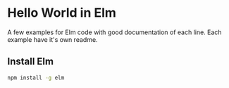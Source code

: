 # Hello World in Elm

A few examples for Elm code with good documentation of each line. Each example have it's own readme.

## Install Elm
```bash
npm install -g elm
```
